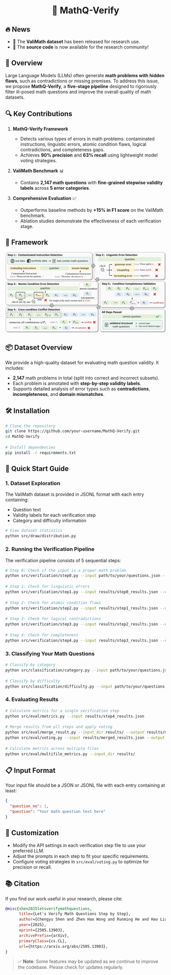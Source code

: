 <div align="center">

# 🚀 MathQ-Verify

</div>

## 🔥 News
- 📁 The **ValiMath dataset** has been released for research use.
- 🧩 The **source code** is now available for the research community!

## 🌟 Overview  
Large Language Models (LLMs) often generate **math problems with hidden flaws**, such as contradictions or missing premises. To address this issue, we propose **MathQ-Verify**, a **five-stage pipeline** designed to rigorously filter ill-posed math questions and improve the overall quality of math datasets.

## 🔍 Key Contributions  
1. **MathQ-Verify Framework**  
   - Detects various types of errors in math problems: contaminated instructions, linguistic errors, atomic condition flaws, logical contradictions, and completeness gaps.  
   - Achieves **90% precision** and **63% recall** using lightweight model voting strategies.  

2. **ValiMath Benchmark** 📊 
   - Contains **2,147 math questions** with **fine-grained stepwise validity labels** across **5 error categories**.  

3. **Comprehensive Evaluation** 📈  
   - Outperforms baseline methods by **+15% in F1 score** on the ValiMath benchmark.
   - Ablation studies demonstrate the effectiveness of each verification stage.

## 🧩 Framework  
![Framework](images/overview.jpg)

## 📦 Dataset Overview  
We provide a high-quality dataset for evaluating math question validity. It includes:
- **2,147** math problems in total (split into correct and incorrect subsets).
- Each problem is annotated with **step-by-step validity labels**.
- Supports detailed analysis of error types such as **contradictions**, **incompleteness**, and **domain mismatches**.

## 🛠️ Installation

```bash
# Clone the repository
git clone https://github.com/your-username/MathQ-Verify.git
cd MathQ-Verify

# Install dependencies
pip install -r requirements.txt
```

## 🚀 Quick Start Guide

### 1. Dataset Exploration

The ValiMath dataset is provided in JSONL format with each entry containing:
- Question text
- Validity labels for each verification step
- Category and difficulty information

```bash
# View dataset statistics
python src/draw/distribution.py
```

### 2. Running the Verification Pipeline

The verification pipeline consists of 5 sequential steps:

```bash
# Step 0: Check if the input is a proper math problem
python src/verification/step0.py --input path/to/your/questions.json --output results/step0_results.json

# Step 1: Check for linguistic errors
python src/verification/step1.py --input results/step0_results.json --output results/step1_results.json

# Step 2: Check for atomic condition flaws
python src/verification/step2.py --input results/step1_results.json --output results/step2_results.json

# Step 3: Check for logical contradictions
python src/verification/step3.py --input results/step2_results.json --output results/step3_results.json

# Step 4: Check for completeness
python src/verification/step4.py --input results/step3_results.json --output results/step4_results.json
```

### 3. Classifying Your Math Questions

```bash
# Classify by category
python src/classification/category.py --input path/to/your/questions.json --output results/category_results.json

# Classify by difficulty
python src/classification/difficulty.py --input path/to/your/questions.json --output results/difficulty_results.json
```

### 4. Evaluating Results

```bash
# Calculate metrics for a single verification step
python src/eval/metrics.py --input results/step4_results.json

# Merge results from all steps and apply voting
python src/eval/merge_result.py --input_dir results/ --output results/merged_results.json
python src/eval/voting.py --input results/merged_results.json --output results/final_results.json

# Calculate metrics across multiple files
python src/eval/multifile_metrics.py --input_dir results/
```

## 📋 Input Format

Your input file should be a JSON or JSONL file with each entry containing at least:

```json
{
  "question_no": 1,
  "question": "Your math question text here"
}
```

## 🔧 Customization

- Modify the API settings in each verification step file to use your preferred LLM.
- Adjust the prompts in each step to fit your specific requirements.
- Configure voting strategies in `src/eval/voting.py` to optimize for precision or recall.

## 📚 Citation  
If you find our work useful in your research, please cite:

```bibtex
@misc{shen2025letsverifymathquestions,
      title={Let's Verify Math Questions Step by Step}, 
      author={Chengyu Shen and Zhen Hao Wong and Runming He and Hao Liang and Meiyi Qiang and Zimo Meng and Zhengyang Zhao and Bohan Zeng and Zhengzhou Zhu and Bin Cui and Wentao Zhang},
      year={2025},
      eprint={2505.13903},
      archivePrefix={arXiv},
      primaryClass={cs.CL},
      url={https://arxiv.org/abs/2505.13903}, 
}
```

> ✅ **Note**: Some features may be updated as we continue to improve the codebase. Please check for updates regularly.